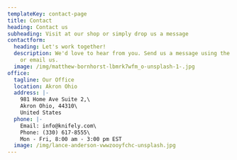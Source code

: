 ```yaml
---
templateKey: contact-page
title: Contact
heading: Contact us
subheading: Visit at our shop or simply drop us a message
contactform:
  heading: Let's work together!
  description: We'd love to hear from you. Send us a message using the form below,
    or email us.
  image: /img/matthew-bornhorst-lbmrk7wfm_o-unsplash-1-.jpg
office:
  tagline: Our Office
  location: Akron Ohio
  address: |-
    981 Home Ave Suite 2,\
    Akron Ohio, 44310\
    United States
  phone: |-
    Email: info@knifely.com\
    Phone: (330) 617-8555\
    Mon - Fri, 8:00 am - 3:00 pm EST
  image: /img/lance-anderson-vwwzooyfchc-unsplash.jpg
---
```

